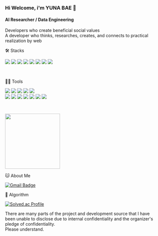 ### Hi Welcome, i'm YUNA BAE 👋

#### AI Researcher / Data Engineering
Developers who create beneficial social values   
A developer who thinks, researches, creates, and connects to practical realization by web


🛠️ Stacks
<p>
 <img src="https://img.shields.io/badge/JavaScript-F7DF1E?style=flat-square&logo=JavaScript&logoColor=white"/> 
 <img src="https://img.shields.io/badge/C-A8B9CC?style=flat-square&logo=C&logoColor=white"/> 
 <img src="https://img.shields.io/badge/HTML-E34F26?style=flat-square&logo=html5&logoColor=white"/> 
 <img src="https://img.shields.io/badge/Dart-0175C2?style=flat-square&logo=dart&logoColor=white"/> 
 <img src="https://img.shields.io/badge/Python-3776AB?style=flat-square&logo=python&logoColor=white"/>
 <img src="https://img.shields.io/badge/MySQL-3776AB?style=flat-square&logo=mysql&logoColor=white"/> 
 <img src="https://img.shields.io/badge/Flutter-02569B?style=flat-square&logo=flutter&logoColor=white"/>
 <img src="https://img.shields.io/badge/Node.js-02569B?style=flat-square&logo=nodedotjs&logoColor=white"/>
</p>
<br>

💪🏼 Tools 
<p>
 <img src="https://img.shields.io/badge/Git-F05032?style=flat-square&logo=git&logoColor=white"/> 
 <img src="https://img.shields.io/badge/github-181717?style=flat-square&logo=github&logoColor=white"/> 
 <img src="https://img.shields.io/badge/Notion-000000?style=flat-square&logo=notion&logoColor=white"/> 
 <img src="https://img.shields.io/badge/Discord-5865F2?style=flat-square&logo=discord&logoColor=white"/> 
 <img src="https://img.shields.io/badge/Slack-4A154B?style=flat-square&logo=slack&logoColor=white"/> 
<br>
 <img src="https://img.shields.io/badge/Eclipse IDE-2C2255?style=flat-square&logo=eclipseide&logoColor=white"/> 
 <img src="https://img.shields.io/badge/Anaconda-44A833?style=flat-square&logo=anaconda&logoColor=white"/> 
 <img src="https://img.shields.io/badge/IntelliJ IDEA-000000?style=flat-square&logo=IntelliJ IDEA&logoColor=white"/> 
 <img src="https://img.shields.io/badge/VisualStudio-5C2D91?style=flat-square&logo=visualstudio&logoColor=white"/> 
 <img src="https://img.shields.io/badge/VisualStudioCode-007ACC?style=flat-square&logo=visualstudiocode&logoColor=white"/>
 <img src="https://img.shields.io/badge/amazonaws-232F3E?style=flat-square&logo=amazonaws&logoColor=white"/>
 <img src="https://img.shields.io/badge/postman-FF6C37?style=flat-square&logo=postman&logoColor=white"/> 
</p>
<br>
  
 

<a href="https://github.com/Roviil"><img align="center" style="height:180px" src="https://github-readme-stats.vercel.app/api/top-langs/?username=Roviil&layout=compact&theme=nord&hide_border=true" /></a>


🐱 About Me

[![Gmail Badge](https://img.shields.io/badge/Gmail-d14836?style=flat-square&logo=Gmail&logoColor=white&link=mailto:dhkdrurvk1@gmail.com)](dhkdrurvk1@gmail.com)


🏅 Algorithm 

[![Solved.ac Profile](http://mazassumnida.wtf/api/v2/generate_badge?boj=qowjdgns0106)](https://solved.ac/qowjdgns0106/)  



There are many parts of the project and development source that I have been unable to disclose due to internal confidentiality and the organizer's pledge of confidentiality.  
Please understand.
